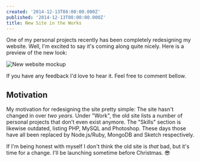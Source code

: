 ```yaml
---
created: '2014-12-13T08:00:00.000Z'
published: '2014-12-13T08:00:00.000Z'
title: New Site in the Works
---
```


One of my personal projects recently has been completely redesigning my website. Well, I'm excited to say it's coming along quite nicely. Here is a preview of the new look:

![New website mockup](https://dropsinn.s3.amazonaws.com/website-mockup-banner-min.jpg)

If you have any feedback I'd love to hear it. Feel free to comment bellow.

## Motivation

My motivation for redesigning the site pretty simple: The site hasn't changed in over _two years_. Under "Work", the old site lists a number of personal projects that don’t even exist anymore. The "Skills" section is likewise outdated, listing PHP, MySQL and Photoshop. These days those have all been replaced by Node.js/Ruby, MongoDB and Sketch respectively.

If I'm being honest with myself I don't think the old site is _that_ bad, but it's time for a change. I'll be launching sometime before Christmas. 😎
